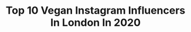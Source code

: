---
title: Top 10 Vegan Instagram Influencers In London In 2020
description: >-
  Find top vegan Instagram influencers in London in 2020. Most popular hashtags: #londonfoodie #london #londonfood #vegan.
platform: Instagram
profiles:
  - username: "imserenalee"
    fullname: >-
      Serena Lee  🇨🇳🇲🇾🇬🇧
    location: "United Kingdom"
    followers: 24722
    engagement: 236
    commentsToLikes: 0.069402
    avatar: "https://scontent-lhr8-1.cdninstagram.com/v/t51.2885-19/s320x320/90900982_238372877345299_6327032111760932864_n.jpg?_nc_ht=scontent-lhr8-1.cdninstagram.com&_nc_ohc=3T8ZKPQcw0gAX_gweJq&oh=a078328a5ab76853a55078bc9fcc1299&oe=5EBAD073"
    verified: false
    hashtags: "#cutflowers, #playbasedlearning, #internationalwomensday2020, #gorsetea"
  - username: "vegansofldn"
    fullname: >-
      Vegan London: Food & Lifestyle
    location: "United Kingdom"
    followers: 112121
    engagement: 103
    commentsToLikes: 0.066105
    avatar: "https://scontent-lhr8-1.cdninstagram.com/v/t51.2885-19/s320x320/45865755_397679010771735_3831639654470254592_n.jpg?_nc_ht=scontent-lhr8-1.cdninstagram.com&_nc_ohc=5xqZr4oHVIsAX89vMRT&oh=d52866090e77206c8bac9b91b1ddba5d&oe=5EB98C7E"
    verified: false
    hashtags: "#petershamnurseries, #absurdbird, #libertyloves, #purezza"
  - username: "shisodelicious"
    fullname: >-
      Sara Kiyo Popowa
    location: "United Kingdom"
    followers: 106055
    engagement: 130
    commentsToLikes: 0.071697
    avatar: "https://scontent-ams4-1.cdninstagram.com/v/t51.2885-19/s320x320/74665225_512890106223158_4105396244237516800_n.jpg?_nc_ht=scontent-ams4-1.cdninstagram.com&_nc_ohc=5jSNC2GzHMcAX_YjSxB&oh=5017f1e37f32f2f128f5ca13c593a376&oe=5EB53570"
    verified: false
    hashtags: "#tofu, #growyourownfood, #fungilicious, #growyourown"
  - username: "just_another__foodblogger"
    fullname: >-
      FOOD & TRAVELING
    location: "United Kingdom"
    followers: 7675
    engagement: 1347
    commentsToLikes: 0.281171
    avatar: "https://scontent-amt2-1.cdninstagram.com/v/t51.2885-19/s320x320/75516670_620378988769161_1722444656366583808_n.jpg?_nc_ht=scontent-amt2-1.cdninstagram.com&_nc_ohc=5Iq4TD84wGQAX_yw3C1&oh=f27ffc7f64c985a70f4499913dbdc969&oe=5EBBA838"
    verified: false
    hashtags: "#pokebowls, #ramen, #beyondmeat, #steakdinner"
  - username: "mama_eatwithme"
    fullname: >-
      ℙ𝕝𝕠𝕪 | 𝕃𝕠𝕟𝕕𝕠𝕟 𝕗𝕠𝕠𝕕𝕚𝕖🇬🇧
    location: "United Kingdom"
    followers: 7485
    engagement: 1093
    commentsToLikes: 0.304324
    avatar: "https://scontent-lhr8-1.cdninstagram.com/v/t51.2885-19/s320x320/52630402_2108618525885423_5297786028688408576_n.jpg?_nc_ht=scontent-lhr8-1.cdninstagram.com&_nc_ohc=Cp02_NFYs1gAX8zhChp&oh=21da9d069e0fcaa49e94a3e5fba51169&oe=5EBBCE92"
    verified: false
    hashtags: "#discoverunder100k, #italianrestaurant, #canterbury, #londonfoodblogger"
  - username: "londonfoodqueen"
    fullname: >-
      London Food Blogger
    location: "United Kingdom"
    followers: 22767
    engagement: 417
    commentsToLikes: 0.238647
    avatar: "https://scontent-lhr8-1.cdninstagram.com/v/t51.2885-19/s150x150/22860385_294250791076147_5381159676140322816_n.jpg?_nc_ht=scontent-lhr8-1.cdninstagram.com&_nc_ohc=DCqaV6w9EO0AX9Ogkmx&oh=bee5aced735872109297f876330dc7df&oe=5EBA3706"
    verified: false
    hashtags: "#eggsnthings, #londonrestaurants, #oxbo, #indianfoodbloggers"
  - username: "veganbasket"
    fullname: >-
      Vegan Basket®
    location: "United Kingdom"
    followers: 21605
    engagement: 779
    commentsToLikes: 0.042343
    avatar: "https://scontent-lhr8-1.cdninstagram.com/v/t51.2885-19/s320x320/90961010_226600505246145_8775631321268486144_n.jpg?_nc_ht=scontent-lhr8-1.cdninstagram.com&_nc_ohc=0xGiLWJStmcAX9fMr0k&oh=3fed0529864929a05ec517c39ecbb26a&oe=5EBA385D"
    verified: false
    hashtags: "#surreyblogger, #coconut, #stirfry, #veganmanchester"
  - username: "milesbeforebreakfast"
    fullname: >-
      Jane
    location: "United Kingdom"
    followers: 43781
    engagement: 673
    commentsToLikes: 0.046466
    avatar: "https://scontent-lhr8-1.cdninstagram.com/v/t51.2885-19/s320x320/33129312_347030025822439_4569532585159426048_n.jpg?_nc_ht=scontent-lhr8-1.cdninstagram.com&_nc_ohc=CWa8-KSLEqgAX8UdmLF&oh=6f4296b70ca1c2633316a9fa935f1e92&oe=5EBA4D45"
    verified: false
    hashtags: "#giftedfree, #chiaseeds, #chocolatepear, #toastsforall"
  - username: "iamcarmenlibra"
    fullname: >-
      Carmen
    location: "United Kingdom"
    followers: 11376
    engagement: 126
    commentsToLikes: 0.029407
    avatar: "https://scontent-dus1-1.cdninstagram.com/v/t51.2885-19/s320x320/89439617_556937535175119_2520274959478030336_n.jpg?_nc_ht=scontent-dus1-1.cdninstagram.com&_nc_ohc=WFH0-HddSAoAX9ZNrdx&oh=ed0b43061fbb3b94f1a04362bb9835a0&oe=5E9EC5E5"
    verified: false
    hashtags: "#sundayvibes, #fitcouple, #nature, #birdsofinstagram"
  - username: "londonfoodie.simba"
    fullname: >-
      S u r e c a | S i m b a ✖️
    location: "United Kingdom"
    followers: 5285
    engagement: 606
    commentsToLikes: 0.309087
    avatar: "https://scontent-lhr8-1.cdninstagram.com/v/t51.2885-19/s320x320/83928290_602672637177113_7663951582991482880_n.jpg?_nc_ht=scontent-lhr8-1.cdninstagram.com&_nc_ohc=ybkB426y7akAX9V7gqr&oh=53a1a02507a73d9c4a82d74dfc896de2&oe=5EBB847F"
    verified: false
    hashtags: "#recipe, #duckburger, #duckfatchips, #eeeeeats"
---